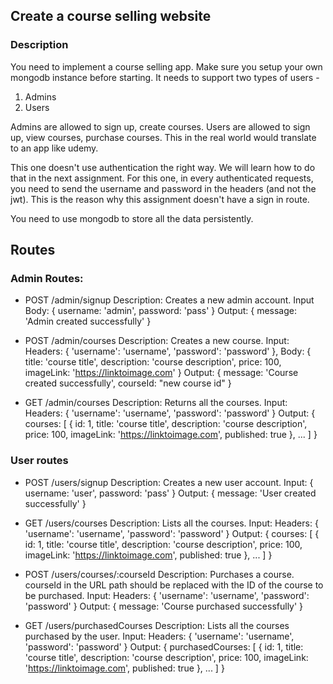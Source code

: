 ## Create a course selling website

### Description
You need to implement a course selling app. Make sure you setup your own mongodb instance before starting. 
It needs to support two types of users - 
1. Admins
2. Users

Admins are allowed to sign up, create courses.
Users are allowed to sign up, view courses, purchase courses.
This in the real world would translate to an app like udemy.

This one doesn't use authentication the right way. We will learn how to do that in the next assignment. 
For this one, in every authenticated requests, you need to send the username and password in the headers (and not the jwt).
This is the reason why this assignment doesn't have a sign in route.

You need to use mongodb to store all the data persistently.

## Routes

### Admin Routes:

- POST /admin/signup
  Description: Creates a new admin account.
  Input Body: { username: 'admin', password: 'pass' }
  Output: { message: 'Admin created successfully' }

- POST /admin/courses
  Description: Creates a new course.
  Input: Headers: { 'username': 'username', 'password': 'password' }, Body: { title: 'course title', description: 'course description', price: 100, imageLink: 'https://linktoimage.com' }
  Output: { message: 'Course created successfully', courseId: "new course id" }
  
- GET /admin/courses
  Description: Returns all the courses.
  Input: Headers: { 'username': 'username', 'password': 'password' }
  Output: { courses: [ { id: 1, title: 'course title', description: 'course description', price: 100, imageLink: 'https://linktoimage.com', published: true }, ... ] }

### User routes

- POST /users/signup
  Description: Creates a new user account.
  Input: { username: 'user', password: 'pass' }
  Output: { message: 'User created successfully' }

- GET /users/courses
  Description: Lists all the courses.
  Input: Headers: { 'username': 'username', 'password': 'password' }
  Output: { courses: [ { id: 1, title: 'course title', description: 'course description', price: 100, imageLink: 'https://linktoimage.com', published: true }, ... ] }

- POST /users/courses/:courseId
  Description: Purchases a course. courseId in the URL path should be replaced with the ID of the course to be purchased.
  Input: Headers: { 'username': 'username', 'password': 'password' }
  Output: { message: 'Course purchased successfully' }

- GET /users/purchasedCourses
  Description: Lists all the courses purchased by the user.
  Input: Headers: { 'username': 'username', 'password': 'password' }
  Output: { purchasedCourses: [ { id: 1, title: 'course title', description: 'course description', price: 100, imageLink: 'https://linktoimage.com', published: true }, ... ] }